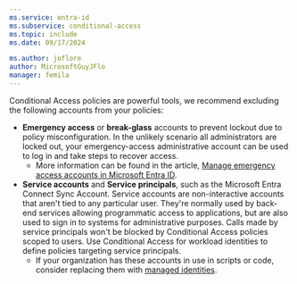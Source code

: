 ```yaml
---
ms.service: entra-id
ms.subservice: conditional-access
ms.topic: include
ms.date: 09/17/2024

ms.author: joflore
author: MicrosoftGuyJFlo
manager: femila
---
```

Conditional Access policies are powerful tools, we recommend excluding the following accounts from your policies:

- **Emergency access** or **break-glass** accounts to prevent lockout due to policy misconfiguration. In the unlikely scenario all administrators are locked out, your emergency-access administrative account can be used to log in and take steps to recover access.
   - More information can be found in the article, [Manage emergency access accounts in Microsoft Entra ID](~/identity/role-based-access-control/security-emergency-access.md).
- **Service accounts** and **Service principals**, such as the Microsoft Entra Connect Sync Account. Service accounts are non-interactive accounts that aren't tied to any particular user. They're normally used by back-end services allowing programmatic access to applications, but are also used to sign in to systems for administrative purposes. Calls made by service principals won't be blocked by Conditional Access policies scoped to users. Use Conditional Access for workload identities to define policies targeting service principals.
   - If your organization has these accounts in use in scripts or code, consider replacing them with [managed identities](~/identity/managed-identities-azure-resources/overview.md).
